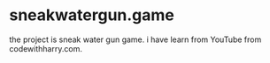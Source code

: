 # sneakwatergun.game
the project is sneak water gun game. i have learn from YouTube from codewithharry.com.
